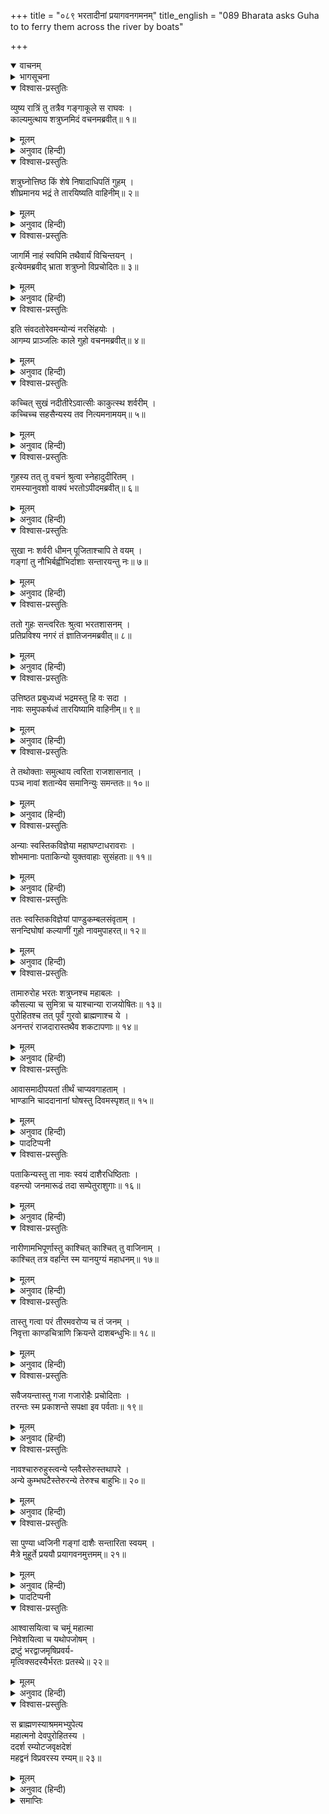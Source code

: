 +++
title = "०८९ भरतादीनां प्रयागवनगमनम्"
title_english = "089 Bharata asks Guha to to ferry them across the river by boats"

+++
<details open><summary>वाचनम्</summary>
<div caption="श्रीराम-हरिसीताराममूर्ति-घनपाठिभ्यां वचनम्" class="audioEmbed" src="https://archive.org/download/Ramayana-recitation-Sriram-harisItArAmamUrti-Ghanapaati-v2/Kanda_2/Kanda_2_AYK-089-Bharathaa_Deenam_Prayaga_Vanagamanam.mp3"></div>
</details>

<details><summary>भागसूचना</summary>

89. भरतका सेनासहित गङ्गापार करके भरद्वाजके आश्रमपर जाना
</details>

<details open><summary>विश्वास-प्रस्तुतिः</summary>

व्युष्य रात्रिं तु तत्रैव गङ्गाकूले स राघवः ।  
काल्यमुत्थाय शत्रुघ्नमिदं वचनमब्रवीत्॥ १॥
</details>

<details><summary>मूलम्</summary>

व्युष्य रात्रिं तु तत्रैव गङ्गाकूले स राघवः ।  
काल्यमुत्थाय शत्रुघ्नमिदं वचनमब्रवीत्॥ १॥
</details>

<details><summary>अनुवाद (हिन्दी)</summary>

शृङ्गवेरपुरमें ही गङ्गाके तटपर रात्रि बिताकर रघुकुलनन्दन भरत प्रातःकाल उठे और शत्रुघ्नसे इस प्रकार बोले—॥ १॥
</details>

<details open><summary>विश्वास-प्रस्तुतिः</summary>

शत्रुघ्नोत्तिष्ठ किं शेषे निषादाधिपतिं गुहम् ।  
शीघ्रमानय भद्रं ते तारयिष्यति वाहिनीम्॥ २॥
</details>

<details><summary>मूलम्</summary>

शत्रुघ्नोत्तिष्ठ किं शेषे निषादाधिपतिं गुहम् ।  
शीघ्रमानय भद्रं ते तारयिष्यति वाहिनीम्॥ २॥
</details>

<details><summary>अनुवाद (हिन्दी)</summary>

‘शत्रुघ्न! उठो, क्या सो रहे हो । तुम्हारा कल्याण हो, तुम निषादराज गुहको शीघ्र बुला लाओ, वही हमें गङ्गाके पार उतारेगा’॥ २॥
</details>

<details open><summary>विश्वास-प्रस्तुतिः</summary>

जागर्मि नाहं स्वपिमि तथैवार्यं विचिन्तयन् ।  
इत्येवमब्रवीद् भ्राता शत्रुघ्नो विप्रचोदितः॥ ३॥
</details>

<details><summary>मूलम्</summary>

जागर्मि नाहं स्वपिमि तथैवार्यं विचिन्तयन् ।  
इत्येवमब्रवीद् भ्राता शत्रुघ्नो विप्रचोदितः॥ ३॥
</details>

<details><summary>अनुवाद (हिन्दी)</summary>

उनसे इस प्रकार प्रेरित होनेपर शत्रुघ्नने कहा—‘भैया! मैं भी आपकी ही भाँति आर्य श्रीरामका चिन्तन करता हुआ जाग रहा हूँ, सोता नहीं हूँ’॥ ३॥
</details>

<details open><summary>विश्वास-प्रस्तुतिः</summary>

इति संवदतोरेवमन्योन्यं नरसिंहयोः ।  
आगम्य प्राञ्जलिः काले गुहो वचनमब्रवीत्॥ ४॥
</details>

<details><summary>मूलम्</summary>

इति संवदतोरेवमन्योन्यं नरसिंहयोः ।  
आगम्य प्राञ्जलिः काले गुहो वचनमब्रवीत्॥ ४॥
</details>

<details><summary>अनुवाद (हिन्दी)</summary>

वे दोनों पुरुषसिंह जब इस प्रकार परस्पर बातचीत कर रहे थे, उसी समय गुह उपयुक्त वेलामें आ पहुँचा और हाथ जोड़कर बोला—॥ ४॥
</details>

<details open><summary>विश्वास-प्रस्तुतिः</summary>

कच्चित् सुखं नदीतीरेऽवात्सीः काकुत्स्थ शर्वरीम् ।  
कच्चिच्च सहसैन्यस्य तव नित्यमनामयम्॥ ५॥
</details>

<details><summary>मूलम्</summary>

कच्चित् सुखं नदीतीरेऽवात्सीः काकुत्स्थ शर्वरीम् ।  
कच्चिच्च सहसैन्यस्य तव नित्यमनामयम्॥ ५॥
</details>

<details><summary>अनुवाद (हिन्दी)</summary>

‘ककुत्स्थकूलभूषण भरतजी! इस नदीके तटपर आप रातमें सुखसे रहे हैं न? सेनासहित आपको यहाँ कोई कष्ट तो नहीं हुआ है? आप सर्वथा नीरोग हैं न?’॥
</details>

<details open><summary>विश्वास-प्रस्तुतिः</summary>

गुहस्य तत् तु वचनं श्रुत्वा स्नेहादुदीरितम् ।  
रामस्यानुवशो वाक्यं भरतोऽपीदमब्रवीत्॥ ६॥
</details>

<details><summary>मूलम्</summary>

गुहस्य तत् तु वचनं श्रुत्वा स्नेहादुदीरितम् ।  
रामस्यानुवशो वाक्यं भरतोऽपीदमब्रवीत्॥ ६॥
</details>

<details><summary>अनुवाद (हिन्दी)</summary>

गुहके स्नेहपूर्वक कहे गये इस वचनको सुनकर श्रीरामके अधीन रहनेवाले भरतने यों कहा—॥ ६॥
</details>

<details open><summary>विश्वास-प्रस्तुतिः</summary>

सुखा नः शर्वरी धीमन् पूजिताश्चापि ते वयम् ।  
गङ्गां तु नौभिर्बह्वीभिर्दाशाः सन्तारयन्तु नः॥ ७॥
</details>

<details><summary>मूलम्</summary>

सुखा नः शर्वरी धीमन् पूजिताश्चापि ते वयम् ।  
गङ्गां तु नौभिर्बह्वीभिर्दाशाः सन्तारयन्तु नः॥ ७॥
</details>

<details><summary>अनुवाद (हिन्दी)</summary>

‘बुद्धिमान् निषादराज! हम सब लोगोंकी रात बड़े सुखसे बीती है । तुमने हमारा बड़ा सत्कार किया । अब ऐसी व्यवस्था करो, जिससे तुम्हारे मल्लाह बहुत-सी नौकाओंद्वारा हमें गङ्गाके पार उतार दें’॥ ७॥
</details>

<details open><summary>विश्वास-प्रस्तुतिः</summary>

ततो गुहः सन्त्वरितः श्रुत्वा भरतशासनम् ।  
प्रतिप्रविश्य नगरं तं ज्ञातिजनमब्रवीत्॥ ८॥
</details>

<details><summary>मूलम्</summary>

ततो गुहः सन्त्वरितः श्रुत्वा भरतशासनम् ।  
प्रतिप्रविश्य नगरं तं ज्ञातिजनमब्रवीत्॥ ८॥
</details>

<details><summary>अनुवाद (हिन्दी)</summary>

भरतका यह आदेश सुनकर गुह तुरंत अपने नगरमें गया और भाई-बन्धुओंसे बोला—॥ ८॥
</details>

<details open><summary>विश्वास-प्रस्तुतिः</summary>

उत्तिष्ठत प्रबुध्यध्वं भद्रमस्तु हि वः सदा ।  
नावः समुपकर्षध्वं तारयिष्यामि वाहिनीम्॥ ९॥
</details>

<details><summary>मूलम्</summary>

उत्तिष्ठत प्रबुध्यध्वं भद्रमस्तु हि वः सदा ।  
नावः समुपकर्षध्वं तारयिष्यामि वाहिनीम्॥ ९॥
</details>

<details><summary>अनुवाद (हिन्दी)</summary>

‘उठो, जागो, सदा तुम्हारा कल्याण हो । नौकाओंको खींचकर घाटपर ले आओ । भरतकी सेनाको गङ्गाजीके पार उतारूँगा’॥ ९॥
</details>

<details open><summary>विश्वास-प्रस्तुतिः</summary>

ते तथोक्ताः समुत्थाय त्वरिता राजशासनात् ।  
पञ्च नावां शतान्येव समानिन्युः समन्ततः॥ १०॥
</details>

<details><summary>मूलम्</summary>

ते तथोक्ताः समुत्थाय त्वरिता राजशासनात् ।  
पञ्च नावां शतान्येव समानिन्युः समन्ततः॥ १०॥
</details>

<details><summary>अनुवाद (हिन्दी)</summary>

गुहके इस प्रकार कहनेपर अपने राजाकी आज्ञासे सभी मल्लाह शीघ्र ही उठ खड़े हुए और चारों ओरसे पाँच सौ नौकाएँ एकत्र कर लाये॥ १०॥
</details>

<details open><summary>विश्वास-प्रस्तुतिः</summary>

अन्याः स्वस्तिकविज्ञेया महाघण्टाधरावराः ।  
शोभमानाः पताकिन्यो युक्तवाहाः सुसंहताः॥ ११॥
</details>

<details><summary>मूलम्</summary>

अन्याः स्वस्तिकविज्ञेया महाघण्टाधरावराः ।  
शोभमानाः पताकिन्यो युक्तवाहाः सुसंहताः॥ ११॥
</details>

<details><summary>अनुवाद (हिन्दी)</summary>

इन सबके अतिरिक्त कुछ स्वस्तिक नामसे प्रसिद्ध नौकाएँ थीं; जो स्वस्तिकके चिह्नोंसे अलंकृत होनेके कारण उन्हीं चिह्नोंसे पहचानी जाती थीं । उनपर ऐसी पताकाएँ फहरा रही थीं, जिनमें बड़ी-बड़ी घण्टियाँ लटक रही थीं । स्वर्ण आदिके बने हुए चित्रोंसे उन नौकाओंकी विशेष शोभा हो रही थी । उनमें नौका खेनेके लिये बहुत-से डाँड़ लगे हुए थे तथा चतुर नाविक उन्हें चलानेके लिये तैयार बैठे थे । वे सभी नौकाएँ बड़ी मजबूत बनी थीं॥ ११॥
</details>

<details open><summary>विश्वास-प्रस्तुतिः</summary>

ततः स्वस्तिकविज्ञेयां पाण्डुकम्बलसंवृताम् ।  
सनन्दिघोषां कल्याणीं गुहो नावमुपाहरत्॥ १२॥
</details>

<details><summary>मूलम्</summary>

ततः स्वस्तिकविज्ञेयां पाण्डुकम्बलसंवृताम् ।  
सनन्दिघोषां कल्याणीं गुहो नावमुपाहरत्॥ १२॥
</details>

<details><summary>अनुवाद (हिन्दी)</summary>

उन्हींमेंसे एक कल्याणमयी नाव गुह स्वयं लेकर आया, जिसमें श्वेत कालीन बिछे हुए थे तथा उस स्वस्तिक नामवाली नावपर माङ्गलिक शब्द हो रहा था॥ १२॥
</details>

<details open><summary>विश्वास-प्रस्तुतिः</summary>

तामारुरोह भरतः शत्रुघ्नश्च महाबलः ।  
कौसल्या च सुमित्रा च याश्चान्या राजयोषितः॥ १३॥  
पुरोहितश्च तत् पूर्वं गुरवो ब्राह्मणाश्च ये ।  
अनन्तरं राजदारास्तथैव शकटापणाः॥ १४॥
</details>

<details><summary>मूलम्</summary>

तामारुरोह भरतः शत्रुघ्नश्च महाबलः ।  
कौसल्या च सुमित्रा च याश्चान्या राजयोषितः॥ १३॥  
पुरोहितश्च तत् पूर्वं गुरवो ब्राह्मणाश्च ये ।  
अनन्तरं राजदारास्तथैव शकटापणाः॥ १४॥
</details>

<details><summary>अनुवाद (हिन्दी)</summary>

उसपर सबसे पहले पुरोहित, गुरु और ब्राह्मण बैठे । तत्पश्चात् उसपर भरत, महाबली शत्रुघ्न, कौसल्या, सुमित्रा, कैकेयी तथा राजा दशरथकी जो अन्य रानियाँ थीं, वे सब सवार हुईं । तदनन्तर राजपरिवारकी दूसरी स्त्रियाँ बैठीं । गाड़ियाँ तथा क्रय-विक्रयकी सामग्रियाँ दूसरी-दूसरी नावोंपर लादी गयीं॥ १३-१४॥
</details>

<details open><summary>विश्वास-प्रस्तुतिः</summary>

आवासमादीपयतां तीर्थं चाप्यवगाहताम् ।  
भाण्डानि चाददानानां घोषस्तु दिवमस्पृशत्॥ १५॥
</details>

<details><summary>मूलम्</summary>

आवासमादीपयतां तीर्थं चाप्यवगाहताम् ।  
भाण्डानि चाददानानां घोषस्तु दिवमस्पृशत्॥ १५॥
</details>

<details><summary>अनुवाद (हिन्दी)</summary>

कुछ सैनिक बड़ी-बड़ी मशालें जलाकर* अपने खेमोंमें छूटी हुई वस्तुओंको सँभालने लगे । कुछ लोग शीघ्रतापूर्वक घाटपर उतरने लगे तथा बहुत-से सैनिक अपने-अपने सामानको ‘यह मेरा है, यह मेरा है’ इस तरह पहचानकर उठाने लगे । उस समय जो महान् कोलाहल मचा, वह आकाशमें गूँज उठा॥ १५॥
</details>

<details><summary>पादटिप्पनी</summary>

* यहाँ ‘आवासमादीपयताम्’ का अर्थ कुछ टीकाकारोंने यह किया है कि ‘वे अपने आवासस्थानमें आग लगाने लगे । ‘आवश्यक वस्तुओंको लाद लेनेके बाद जो मामूली झोंपड़े और नगण्य वस्तुएँ शेष रह जाती हैं, उनमें छावनी उखाड़ते समय आग लगा देना—यह सेनाका धर्म बताया गया है । इसके दो रहस्य हैं, किसी शत्रुपक्षीय व्यक्तिके लिये अपना कोई निशान न छोड़ना—यह सैनिक नीति है । दूसरा यह है कि इस तरह आग लगाकर जानेसे विजय-लक्ष्मीकी प्राप्ति होती है—ऐसा उनका परम्परागत विश्वास है ।
</details>

<details open><summary>विश्वास-प्रस्तुतिः</summary>

पताकिन्यस्तु ता नावः स्वयं दाशैरधिष्ठिताः ।  
वहन्त्यो जनमारूढं तदा सम्पेतुराशुगाः॥ १६॥
</details>

<details><summary>मूलम्</summary>

पताकिन्यस्तु ता नावः स्वयं दाशैरधिष्ठिताः ।  
वहन्त्यो जनमारूढं तदा सम्पेतुराशुगाः॥ १६॥
</details>

<details><summary>अनुवाद (हिन्दी)</summary>

उन सभी नावोंपर पताकाएँ फहरा रही थीं । सबके ऊपर खेनेवाले कई मल्लाह बैठे थे । वे सब नौकाएँ उस समय चढ़े हुए मनुष्योंको तीव्रगतिसे पार ले जाने लगीं॥ १६॥
</details>

<details open><summary>विश्वास-प्रस्तुतिः</summary>

नारीणामभिपूर्णास्तु काश्चित् काश्चित् तु वाजिनाम् ।  
काश्चित् तत्र वहन्ति स्म यानयुग्यं महाधनम्॥ १७॥
</details>

<details><summary>मूलम्</summary>

नारीणामभिपूर्णास्तु काश्चित् काश्चित् तु वाजिनाम् ।  
काश्चित् तत्र वहन्ति स्म यानयुग्यं महाधनम्॥ १७॥
</details>

<details><summary>अनुवाद (हिन्दी)</summary>

कितनी ही नौकाएँ केवल स्त्रियोंसे भरी थीं, कुछ नावोंपर घोड़े थे तथा कुछ नौकाएँ गाड़ियों, उनमें जोते जानेवाले घोड़े, खच्चर, बैल आदि वाहनों तथा बहुमूल्य रत्न आदिको ढो रही थीं॥ १७॥
</details>

<details open><summary>विश्वास-प्रस्तुतिः</summary>

तास्तु गत्वा परं तीरमवरोप्य च तं जनम् ।  
निवृत्ता काण्डचित्राणि क्रियन्ते दाशबन्धुभिः॥ १८॥
</details>

<details><summary>मूलम्</summary>

तास्तु गत्वा परं तीरमवरोप्य च तं जनम् ।  
निवृत्ता काण्डचित्राणि क्रियन्ते दाशबन्धुभिः॥ १८॥
</details>

<details><summary>अनुवाद (हिन्दी)</summary>

वे दूसरे तटपर पहुँचकर वहाँ लोगोंको उतारकर जब लौटीं, उस समय मल्लाहबन्धु जलमें उनकी विचित्र गतियोंका प्रदर्शन करने लगे॥ १८॥
</details>

<details open><summary>विश्वास-प्रस्तुतिः</summary>

सवैजयन्तास्तु गजा गजारोहैः प्रचोदिताः ।  
तरन्तः स्म प्रकाशन्ते सपक्षा इव पर्वताः॥ १९॥
</details>

<details><summary>मूलम्</summary>

सवैजयन्तास्तु गजा गजारोहैः प्रचोदिताः ।  
तरन्तः स्म प्रकाशन्ते सपक्षा इव पर्वताः॥ १९॥
</details>

<details><summary>अनुवाद (हिन्दी)</summary>

वैजयन्ती पताकाओंसे सुशोभित होनेवाले हाथी महावतोंसे प्रेरित होकर स्वयं ही नदी पार करने लगे । उस समय वे पंखधारी पर्वतोंके समान प्रतीत होते थे॥
</details>

<details open><summary>विश्वास-प्रस्तुतिः</summary>

नावश्चारुरुहुस्त्वन्ये प्लवैस्तेरुस्तथापरे ।  
अन्ये कुम्भघटैस्तेरुरन्ये तेरुश्च बाहुभिः॥ २०॥
</details>

<details><summary>मूलम्</summary>

नावश्चारुरुहुस्त्वन्ये प्लवैस्तेरुस्तथापरे ।  
अन्ये कुम्भघटैस्तेरुरन्ये तेरुश्च बाहुभिः॥ २०॥
</details>

<details><summary>अनुवाद (हिन्दी)</summary>

कितने ही मनुष्य नावोंपर बैठे थे और कितने ही बाँस तथा तिनकोंसे बने हुए बेड़ोंपर सवार थे । कुछ लोग बड़े-बड़े कलशों, कुछ छोटे घड़ों और कुछ अपनी बाहुओंसे ही तैरकर पार हो रहे थे॥ २०॥
</details>

<details open><summary>विश्वास-प्रस्तुतिः</summary>

सा पुण्या ध्वजिनी गङ्गां दाशैः सन्तारिता स्वयम् ।  
मैत्रे मुहूर्ते प्रययौ प्रयागवनमुत्तमम्॥ २१॥
</details>

<details><summary>मूलम्</summary>

सा पुण्या ध्वजिनी गङ्गां दाशैः सन्तारिता स्वयम् ।  
मैत्रे मुहूर्ते प्रययौ प्रयागवनमुत्तमम्॥ २१॥
</details>

<details><summary>अनुवाद (हिन्दी)</summary>

इस प्रकार मल्लाहोंकी सहायतासे वह सारी पवित्र सेना गङ्गाके पार उतारी गयी । फिर वह स्वयं मैत्र* नामक मुहूर्तमें उत्तम प्रयागवनकी ओर प्रस्थित हो गयी॥ २१॥
</details>

<details><summary>पादटिप्पनी</summary>

* दो-दो घड़ी (दण्ड) का एक मुहूर्त होता है । दिनमें कुल पंद्रह मुहूर्त बीतते हैं । इनमेंसे तीसरे मुहूर्तको ‘मैत्र’ कहते हैं । बृहस्पतिने पंद्रह मुहूर्तोंके नाम इस प्रकार गिनाये हैं—रौद्र, सार्प, मैत्र, पैत्र, वासव, आप्य, वैश्व, ब्राह्म, प्राज, ईश, ऐन्द्र, ऐन्द्राग्न, नैर्ऋत, वारुणार्यमण तथा भगी । जैसा कि वचन है—  
रौद्रः सार्पस्तथा मैत्रः पैत्रो वासव एव च ।  
आप्यो वैश्वस्तथा ब्राह्मः प्राजेशैन्द्रास्तथैव च॥  
ऐन्द्राग्नो नैर्ऋतश्चैव वारुणार्यमणो भगी ।  
एतेऽह्नि क्रमशो ज्ञेया मुहूर्ता दश पश्च च॥
</details>

<details open><summary>विश्वास-प्रस्तुतिः</summary>

आश्वासयित्वा च चमूं महात्मा  
निवेशयित्वा च यथोपजोषम् ।  
द्रष्टुं भरद्वाजमृषिप्रवर्य-  
मृत्विक्सदस्यैर्भरतः प्रतस्थे॥ २२॥
</details>

<details><summary>मूलम्</summary>

आश्वासयित्वा च चमूं महात्मा  
निवेशयित्वा च यथोपजोषम् ।  
द्रष्टुं भरद्वाजमृषिप्रवर्य-  
मृत्विक्सदस्यैर्भरतः प्रतस्थे॥ २२॥
</details>

<details><summary>अनुवाद (हिन्दी)</summary>

वहाँ पहुँचकर महात्मा भरत सेनाको सुखपूर्वक विश्रामकी आज्ञा दे उसे प्रयागवनमें ठहराकर स्वयं ऋत्विजों तथा राजसभाके सदस्योंके साथ ऋषिश्रेष्ठ भरद्वाजका दर्शन करनेके लिये गये॥ २२॥
</details>

<details open><summary>विश्वास-प्रस्तुतिः</summary>

स ब्राह्मणस्याश्रममभ्युपेत्य  
महात्मनो देवपुरोहितस्य ।  
ददर्श रम्योटजवृक्षदेशं  
महद्वनं विप्रवरस्य रम्यम्॥ २३॥
</details>

<details><summary>मूलम्</summary>

स ब्राह्मणस्याश्रममभ्युपेत्य  
महात्मनो देवपुरोहितस्य ।  
ददर्श रम्योटजवृक्षदेशं  
महद्वनं विप्रवरस्य रम्यम्॥ २३॥
</details>

<details><summary>अनुवाद (हिन्दी)</summary>

देवपुरोहित महात्मा ब्राह्मण भरद्वाज मुनिके आश्रमपर पहुँचकर भरतने उन विप्रशिरोमणिके रमणीय एवं विशाल वनको देखा, जो मनोहर पर्णशालाओं तथा वृक्षावलियोंसे सुशोभित था॥ २३॥
</details>

<details><summary>समाप्तिः</summary>

इत्यार्षे श्रीमद्रामायणे वाल्मीकीये आदिकाव्येऽयोध्याकाण्डे एकोननवतितमः सर्गः॥ ८९॥  
इस प्रकार श्रीवाल्मीकिनिर्मित आर्षरामायण आदिकाव्यके अयोध्याकाण्डमें नवासीवाँ सर्ग पूरा हुआ॥ ८९॥
</details>

